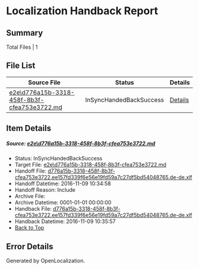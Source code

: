 # <a name='report-top'></a> Localization Handback Report

## Summary
 Total Files | 1

## File List
 Source File | Status | Details 
 ----------- | ------ | ------- 
 [e2e\d776a15b-3318-458f-8b3f-cfea753e3722.md](https://github.com/OpenLocalizationTestOrg/ol-test0/blob/d86deb1eba5af066174d14af9fcbe54315243c43/e2e/d776a15b-3318-458f-8b3f-cfea753e3722.md) | InSyncHandedBackSuccess | [Details](#165028f28c9b067da06fe67baf969cda6d41694f1)

## Item Details
##### <a name='165028f28c9b067da06fe67baf969cda6d41694f1'></a> Source: [e2e\d776a15b-3318-458f-8b3f-cfea753e3722.md](https://github.com/OpenLocalizationTestOrg/ol-test0/blob/d86deb1eba5af066174d14af9fcbe54315243c43/e2e/d776a15b-3318-458f-8b3f-cfea753e3722.md)
* Status: InSyncHandedBackSuccess
* Target File: [e2e\d776a15b-3318-458f-8b3f-cfea753e3722.md](https://github.com/OpenLocalizationTestOrg/ol-test0-dede/blob/df5bb8bbc36add9f78a1fdecaf9c17d09292851d/e2e/d776a15b-3318-458f-8b3f-cfea753e3722.md)
* Handoff File: [d776a15b-3318-458f-8b3f-cfea753e3722.ee157fd339f6e56e19fd59a7c27df5bd54048765.de-de.xlf](https://github.com/OpenLocalizationTestOrg/ol-test0-handoff/blob/a7e81bbde72c28038870e4cb54ac2e082823e8da/ol-handoff/OpenLocalizationTestOrg/ol-test0-dede/yufeih/ht/d776a15b-3318-458f-8b3f-cfea753e3722.ee157fd339f6e56e19fd59a7c27df5bd54048765.de-de.xlf)
* Handoff Datetime: 2016-11-09 10:34:58
* Handoff Reason: Include
* Archive File: 
* Archive Datetime: 0001-01-01 00:00:00
* Handback File: [d776a15b-3318-458f-8b3f-cfea753e3722.ee157fd339f6e56e19fd59a7c27df5bd54048765.de-de.xlf](https://github.com/OpenLocalizationTestOrg/ol-test0-handback/blob/6c2974404cec62c29c248b07cf0dcfca4eaf025c/ol-handback/OpenLocalizationTestOrg/ol-test0-dede/yufeih/ht/d776a15b-3318-458f-8b3f-cfea753e3722.ee157fd339f6e56e19fd59a7c27df5bd54048765.de-de.xlf)
* Handback Datetime: 2016-11-09 10:35:57
* [Back to Top](#report-top)


## Error Details

Generated by OpenLocalization.
